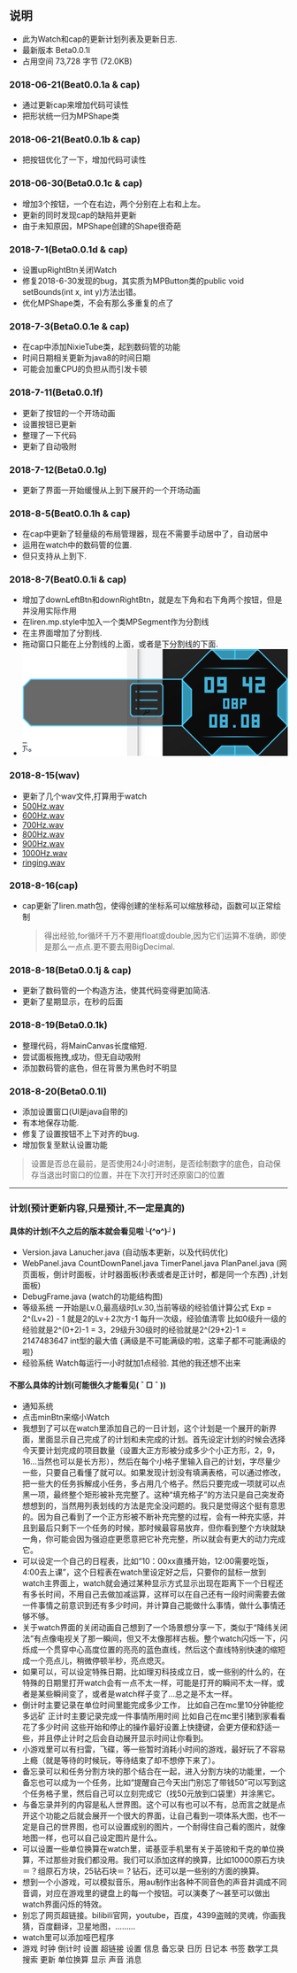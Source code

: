 ## 说明
* 此为Watch和cap的更新计划列表及更新日志.
* 最新版本 Beta0.0.1l
* 占用空间 73,728 字节 (72.0KB)

### 2018-06-21(Beat0.0.1a & cap)
* 通过更新cap来增加代码可读性
* 把形状统一归为MPShape类

### 2018-06-21(Beat0.0.1b & cap)
* 把按钮优化了一下，增加代码可读性

### 2018-06-30(Beta0.0.1c & cap)
* 增加3个按钮，一个在右边，两个分别在上右和上左。
* 更新的同时发现cap的缺陷并更新
* 由于未知原因，MPShape创建的Shape很奇葩

### 2018-7-1(Beta0.0.1d & cap)
* 设置upRightBtn关闭Watch
* 修复2018-6-30发现的bug，其实质为MPButton类的public void setBounds(int x, int y)方法出错。
* 优化MPShape类，不会有那么多重复的点了

### 2018-7-3(Beta0.0.1e & cap)
* 在cap中添加NixieTube类，起到数码管的功能
* 时间日期相关更新为java8的时间日期
* 可能会加重CPU的负担从而引发卡顿

### 2018-7-11(Beta0.0.1f)
* 更新了按钮的一个开场动画
* 设置按钮已更新
* 整理了一下代码
* 更新了自动吸附

### 2018-7-12(Beta0.0.1g)
* 更新了界面一开始缓慢从上到下展开的一个开场动画

### 2018-8-5(Beat0.0.1h & cap)
* 在cap中更新了轻量级的布局管理器，现在不需要手动居中了，自动居中
* 运用在watch中的数码管的位置.
* 但只支持从上到下.

### 2018-8-7(Beat0.0.1i & cap)
* 增加了downLeftBtn和downRightBtn，就是左下角和右下角两个按钮，但是并没用实际作用
* 在liren.mp.style中加入一个类MPSegment作为分割线
* 在主界面增加了分割线.
* 拖动窗口只能在上分割线的上面，或者是下分割线的下面.
* ![picture](/imgs/2018.8.7.png)

### 2018-8-15(wav)
* 更新了几个wav文件,打算用于watch<br/>
* [500Hz.wav](https://github.com/Rutubet/watch/raw/master/wavs/500Hz.wav)<br/>
* [600Hz.wav](https://github.com/Rutubet/watch/raw/master/wavs/600Hz.wav)<br/>
* [700Hz.wav](https://github.com/Rutubet/watch/raw/master/wavs/700Hz.wav)<br/>
* [800Hz.wav](https://github.com/Rutubet/watch/raw/master/wavs/800Hz.wav)<br/>
* [900Hz.wav](https://github.com/Rutubet/watch/raw/master/wavs/900Hz.wav)<br/>
* [1000Hz.wav](https://github.com/Rutubet/watch/raw/master/wavs/1000Hz.wav)<br/>
* [ringing.wav](https://github.com/Rutubet/watch/raw/master/wavs/ringing.wav)<br/>

### 2018-8-16(cap)
* cap更新了liren.math包，使得创建的坐标系可以缩放移动，函数可以正常绘制
  > 得出经验,for循环千万不要用float或double,因为它们运算不准确，即使是那么一点点.更不要去用BigDecimal.

### 2018-8-18(Beta0.0.1j & cap)
* 更新了数码管的一个构造方法，使其代码变得更加简洁.
* 更新了星期显示，在秒的后面

### 2018-8-19(Beta0.0.1k)
* 整理代码，将MainCanvas长度缩短.
* 尝试面板拖拽,成功，但无自动吸附
* 添加数码管的底色，但在背景为黑色时不明显

### 2018-8-20(Beta0.0.1l)
* 添加设置窗口(UI是java自带的)
* 有本地保存功能.
* 修复了设置按钮不上下对齐的bug.
* 增加恢复至默认设置功能
 > 设置是否总在最前，是否使用24小时进制，是否绘制数字的底色，自动保存当退出时窗口的位置，并在下次打开时还原窗口的位置

------------------------------------
### 计划(预计更新内容,只是预计,不一定是真的)
#### 具体的计划(不久之后的版本就会看见啦└(^o^)┘)
+ Version.java Lanucher.java (自动版本更新，以及代码优化)
+ WebPanel.java CountDownPanel.java TimerPanel.java PlanPanel.java (网页面板，倒计时面板，计时器面板(秒表或者是正计时，都是同一个东西) ,计划面板)
+ DebugFrame.java (watch的功能结构图)
+ 等级系统 一开始是Lv.0,最高级时Lv.30,当前等级的经验值计算公式 Exp = 2^(Lv+2) - 1 就是2的Lv＋2次方-1 每升一次级，经验值清零 比如0级升一级的经验就是2^(0+2)-1 = 3，29级升30级时的经验就是2^(29+2)-1 = 2147483647 int型的最大值 {满级是不可能满级的啦，这辈子都不可能满级的啦}
+ 经验系统 Watch每运行一小时就加1点经验. 其他的我还想不出来


#### 不那么具体的计划(可能很久才能看见( ¯ □ ¯ ))
- 通知系统
- 点击minBtn来缩小Watch
- 我想到了可以在watch里添加自己的一日计划，这个计划是一个展开的新界面，里面显示自己完成了的计划和未完成的计划。首先设定计划的时候会选择今天要计划完成的项目数量（设置大正方形被分成多少个小正方形，2，9，16…当然也可以是长方形），然后在每个小格子里输入自己的计划，字尽量少一些，只要自己看懂了就可以。如果发现计划没有填满表格，可以通过修改，把一些大的任务拆解成小任务，多占用几个格子。然后只要完成一项就可以点黑一项，最终整个矩形被补充完整了。这种“填充格子”的方法只是自己突发奇想想到的，当然用列表划线的方法是完全没问题的。我只是觉得这个挺有意思的。因为自己看到了一个正方形被不断补充完整的过程，会有一种充实感，并且到最后只剩下一个任务的时候，那时候最容易放弃，但你看到整个方块就缺一角，你可能会因为强迫症更愿意把它补充完整，所以就会有更大的动力完成它。
- 可以设定一个自己的日程表，比如“10：00xx直播开始，12:00需要吃饭，4:00去上课”，这个日程表在watch里设定好之后，只要你的鼠标一放到watch主界面上，watch就会通过某种显示方式显示出现在距离下一个日程还有多长时间，不用自己去做加减运算，这样可以在自己还有一段时间需要去做一件事情之前意识到还有多少时间，并计算自己能做什么事情，做什么事情还够不够。
- 关于watch界面的关闭动画自己想到了一个场景想分享一下，类似于“降纬关闭法”有点像电视关了那一瞬间，但又不太像那样古板。整个watch闪烁一下，闪烁成一个贯穿中心高度位置的亮亮的蓝色直线，然后这个直线特别快速的缩短成一个亮点儿，稍微停顿半秒，亮点熄灭。
- 如果可以，可以设定特殊日期，比如理刃科技成立日，或一些别的什么的，在特殊的日期里打开watch会有一点不太一样，可能是打开的瞬间不太一样，或者是某些瞬间变了，或者是watch样子变了…总之是不太一样。
- 倒计时主要记录在单位时间里能完成多少工作， 比如自己在mc里10分钟能挖多远矿 正计时主要记录完成一件事情所用时间 比如自己在mc里引猪到家看看花了多少时间 这些开始和停止的操作最好设置上快捷键，会更方便和舒适一些，并且停止计时之后会自动展开显示时间让你看到。
- 小游戏里可以有扫雷，飞碟，等一些暂时消耗小时间的游戏，最好玩了不容易上瘾（就是等待的时候玩，等待结束了却不想停下来了）。
- 备忘录可以和任务分割方块的那个结合在一起，进入分割方块的功能里，一个备忘也可以成为一个任务，比如“提醒自己今天出门别忘了带钱50”可以写到这个任务格子里，然后自己可以立刻完成它（找50元放到口袋里）并涂黑它。
- 与备忘录并列的内容是私人世界图。这个可以有也可以不有，总而言之就是点开这个功能之后就会展开一个很大的界面，让自己看到一项体系大图，也不一定是自己的世界图，也可以设置成别的图片，一个耐得住自己看的图片，就像地图一样，也可以自己设定图片是什么。
- 可以设置一些单位换算在watch里，诺基亚手机里有关于英镑和千克的单位换算，不过那些对我们都没用。我们可以添加这样的换算，比如10000原石方块＝？组原石方块，25钻石块＝？钻石，还可以是一些别的方面的换算。
- 想到一个小游戏，可以模拟音乐，用au制作出各种不同音色的声音并调成不同音调，对应在游戏里的键盘上的每一个按钮。可以演奏了～甚至可以做出watch界面闪烁的特效。
- 别忘了网页超链接。bilibili官网，youtube，百度，4399盗贼的灵魂，你画我猜，百度翻译，卫星地图，………
- watch里可以添加哑巴程序
- 游戏 时钟 倒计时 设置 超链接 设置 信息 备忘录 日历 日记本 书签 数学工具 搜索 更新 单位换算 显示 声音 消息
